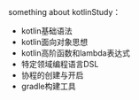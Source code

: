 something about kotlinStudy：
- kotlin基础语法
- kotlin面向对象思想
- kotlin高阶函数和lambda表达式
- 特定领域编程语言DSL
- 协程的创建与开启
- gradle构建工具
